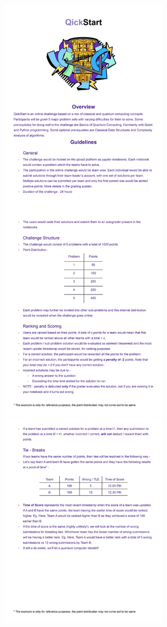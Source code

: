 
<img src="Rules and Guidelines/Rules-1.jpg">

<img src="Rules and Guidelines/Rules-2.jpg">

<img src="Rules and Guidelines/Rules-3.jpg">
